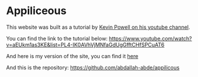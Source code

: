 # Appiliceous

This website was built as a tutorial by [Kevin Powell on his youtube channel](https://www.youtube.com/@KevinPowell).

You can find the link to the tutorial below:
https://www.youtube.com/watch?v=aEUkm1as3KE&list=PL4-IK0AVhVjMNfaGdUgGfftCHfSPCuAT6

And here is my version of the site, you can find it [here](https://abdallah-abde.github.io/appilicous/)

And this is the repository:
https://github.com/abdallah-abde/appilicous

